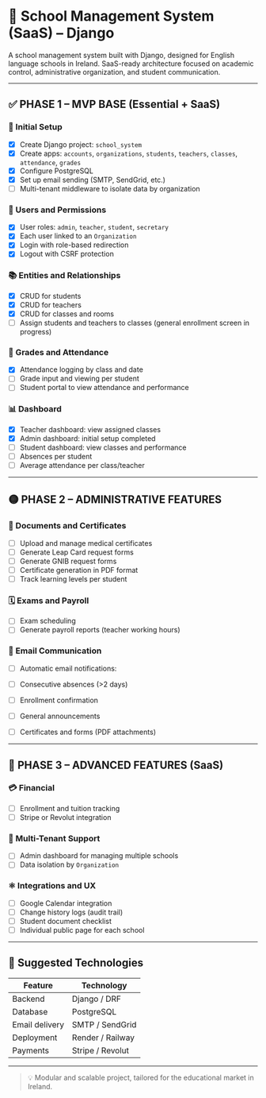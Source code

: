 # 📘 School Management System (SaaS) – Django

A school management system built with Django, designed for English language schools in Ireland. SaaS-ready architecture focused on academic control, administrative organization, and student communication.

---

## ✅ PHASE 1 – MVP BASE (Essential + SaaS)

### 🔧 Initial Setup

* [x] Create Django project: `school_system`
* [x] Create apps: `accounts`, `organizations`, `students`, `teachers`, `classes`, `attendance`, `grades`
* [x] Configure PostgreSQL
* [x] Set up email sending (SMTP, SendGrid, etc.)
* [ ] Multi-tenant middleware to isolate data by organization

### 🔐 Users and Permissions

* [x] User roles: `admin`, `teacher`, `student`, `secretary`
* [x] Each user linked to an `Organization`
* [x] Login with role-based redirection
* [x] Logout with CSRF protection

### 📚 Entities and Relationships

* [x] CRUD for students
* [x] CRUD for teachers
* [x] CRUD for classes and rooms
* [ ] Assign students and teachers to classes (general enrollment screen in progress)

### 📜 Grades and Attendance

* [x] Attendance logging by class and date
* [ ] Grade input and viewing per student
* [ ] Student portal to view attendance and performance

### 📊 Dashboard

* [x] Teacher dashboard: view assigned classes
* [x] Admin dashboard: initial setup completed
* [ ] Student dashboard: view classes and performance
* [ ] Absences per student
* [ ] Average attendance per class/teacher

---

## 🟡 PHASE 2 – ADMINISTRATIVE FEATURES

### 📄 Documents and Certificates

* [ ] Upload and manage medical certificates
* [ ] Generate Leap Card request forms
* [ ] Generate GNIB request forms
* [ ] Certificate generation in PDF format
* [ ] Track learning levels per student

### 🗓 Exams and Payroll

* [ ] Exam scheduling
* [ ] Generate payroll reports (teacher working hours)

### 📧 Email Communication

* [ ] Automatic email notifications:

* [ ] Consecutive absences (>2 days)
* [ ] Enrollment confirmation
* [ ] General announcements
* [ ] Certificates and forms (PDF attachments)

---

## 🔹 PHASE 3 – ADVANCED FEATURES (SaaS)

### 💳 Financial

* [ ] Enrollment and tuition tracking
* [ ] Stripe or Revolut integration

### 🏢 Multi-Tenant Support

* [ ] Admin dashboard for managing multiple schools
* [ ] Data isolation by `Organization`

### ⚛️ Integrations and UX

* [ ] Google Calendar integration
* [ ] Change history logs (audit trail)
* [ ] Student document checklist
* [ ] Individual public page for each school

---

## 🚀 Suggested Technologies

| Feature        | Technology       |
| -------------- | ---------------- |
| Backend        | Django / DRF     |
| Database       | PostgreSQL       |
| Email delivery | SMTP / SendGrid  |
| Deployment     | Render / Railway |
| Payments       | Stripe / Revolut |

---

> 💡 Modular and scalable project, tailored for the educational market in Ireland.

